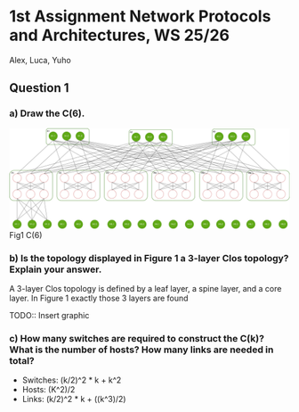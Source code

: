 # 1st Assignment Network Protocols and Architectures, WS 25/26

Alex, Luca, Yuho

## Question 1

### a) Draw the C(6).

![C(6)](inet_01.drawio.svg "C(6)")
Fig1 C(6)

### b) Is the topology displayed in Figure 1 a 3-layer Clos topology? Explain your answer.

A 3-layer Clos topology is defined by a leaf layer, a spine layer, and a core layer. In Figure 1 exactly those 3 layers are found

TODO:: Insert graphic

### c) How many switches are required to construct the C(k)? What is the number of hosts? How many links are needed in total?

- Switches: (k/2)^2 * k + k^2
- Hosts:    (K^2)/2
- Links:    (k/2)^2 * k + ((k^3)/2)
